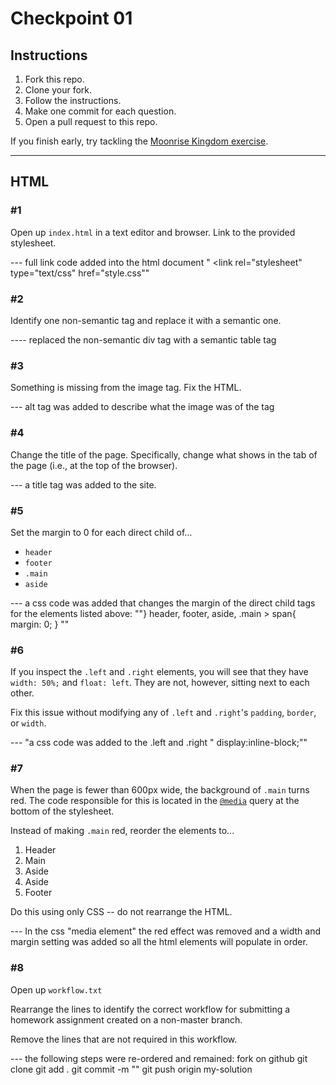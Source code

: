 # Checkpoint 01

## Instructions

1. Fork this repo.
2. Clone your fork.
3. Follow the instructions.
4. Make one commit for each question.
5. Open a pull request to this repo.

If you finish early, try tackling the [Moonrise Kingdom exercise](https://github.com/ga-wdi-exercises/moonrise_kingdom/blob/master/sam_registration.jpg).

--------------

## HTML

### #1

Open up `index.html` in a text editor and browser. Link to the provided stylesheet.

--- full link code added into the html document "  <link rel="stylesheet" type="text/css" href="style.css""

### #2

Identify one non-semantic tag and replace it with a semantic one.

 ---- replaced the non-semantic div tag with a semantic table tag

### #3

Something is missing from the image tag. Fix the HTML.

--- alt tag was added to describe what the image was of the tag

### #4

Change the title of the page. Specifically, change what shows in the tab of the page (i.e., at the top of the browser).

--- a title tag was added to the site.

### #5

Set the margin to 0 for each direct child of...

- `header`
- `footer`
- `.main`
- `aside`

--- a css code was added that changes the margin of the direct child tags for the elements listed above:
""}
header, footer, aside, .main > span{
  margin: 0;
} ""


### #6

If you inspect the `.left` and `.right` elements, you will see that they have `width: 50%;` and `float: left`. They are not, however, sitting next to each other.

Fix this issue without modifying any of `.left` and `.right`'s `padding`, `border`, or `width`.

--- "a css code was added to the .left and .right "  display:inline-block;""

### #7

When the page is fewer than 600px wide, the background of `.main` turns red. The code responsible for this is located in the [`@media`](https://www.w3schools.com/cssref/css3_pr_mediaquery.asp) query at the bottom of the stylesheet.

Instead of making `.main` red, reorder the elements to...

1. Header
2. Main
3. Aside
4. Aside
5. Footer

Do this using only CSS -- do not rearrange the HTML.

--- In the css "media element" the red effect was removed and a width and margin setting was added so all the html elements will populate in order.

### #8

Open up `workflow.txt`

Rearrange the lines to identify the correct workflow for submitting a homework assignment created on a non-master branch.

Remove the lines that are not required in this workflow.

--- the following steps were re-ordered and remained:
fork on github
git clone
git add .
git commit -m ""
git push origin my-solution
